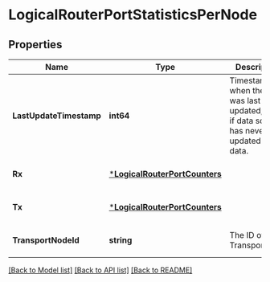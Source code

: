 # LogicalRouterPortStatisticsPerNode

## Properties
Name | Type | Description | Notes
------------ | ------------- | ------------- | -------------
**LastUpdateTimestamp** | **int64** | Timestamp when the data was last updated; unset if data source has never updated the data. | [optional] [default to null]
**Rx** | [***LogicalRouterPortCounters**](LogicalRouterPortCounters.md) |  | [optional] [default to null]
**Tx** | [***LogicalRouterPortCounters**](LogicalRouterPortCounters.md) |  | [optional] [default to null]
**TransportNodeId** | **string** | The ID of the TransportNode | [optional] [default to null]

[[Back to Model list]](../README.md#documentation-for-models) [[Back to API list]](../README.md#documentation-for-api-endpoints) [[Back to README]](../README.md)

